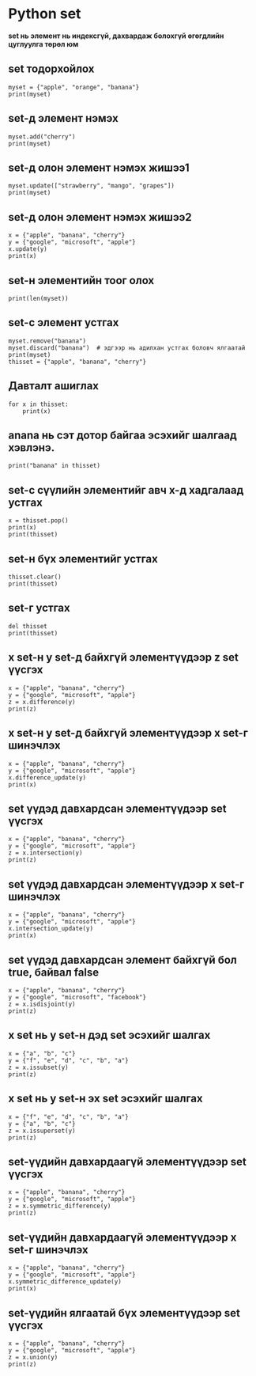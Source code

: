 # Python set
**set нь элемент нь индексгүй, дахвардаж болохгүй өгөгдлийн цуглуулга төрөл юм**

## set тодорхойлох
```
myset = {"apple", "orange", "banana"}
print(myset)
```

## set-д элемент нэмэх
```
myset.add("cherry")
print(myset)
```

## set-д олон элемент нэмэх жишээ1
```
myset.update(["strawberry", "mango", "grapes"])
print(myset)
```

## set-д олон элемент нэмэх жишээ2
```
x = {"apple", "banana", "cherry"}
y = {"google", "microsoft", "apple"}
x.update(y)
print(x)
```
## set-н элементийн тоог олох
`print(len(myset))`

## set-с элемент устгах
```
myset.remove("banana")
myset.discard("banana")  # эдгээр нь адилхан устгах боловч ялгаатай
print(myset)
thisset = {"apple", "banana", "cherry"}
```

## Давталт ашиглах
```
for x in thisset:
    print(x)
```

## anana нь сэт дотор байгаа эсэхийг шалгаад хэвлэнэ.
`print("banana" in thisset)`

## set-с сүүлийн элементийг авч х-д хадгалаад устгах
```
x = thisset.pop()
print(x)
print(thisset)
```

## set-н бүх элементийг устгах
```
thisset.clear()
print(thisset)
```

## set-г устгах
```
del thisset
print(thisset)
```

## x set-н y set-д байхгүй элементүүдээр z set үүсгэх
```
x = {"apple", "banana", "cherry"}
y = {"google", "microsoft", "apple"}
z = x.difference(y)
print(z)
```

## x set-н y set-д байхгүй элементүүдээр x set-г шинэчлэх
```
x = {"apple", "banana", "cherry"}
y = {"google", "microsoft", "apple"}
x.difference_update(y)
print(x)
```

## set үүдэд давхардсан элементүүдээр set үүсгэх
```
x = {"apple", "banana", "cherry"}
y = {"google", "microsoft", "apple"}
z = x.intersection(y)
print(z)
```

## set үүдэд давхардсан элементүүдээр х set-г шинэчлэх
```
x = {"apple", "banana", "cherry"}
y = {"google", "microsoft", "apple"}
x.intersection_update(y)
print(x)
```

## set үүдэд давхардсан элемент байхгүй бол true, байвал false
```
x = {"apple", "banana", "cherry"}
y = {"google", "microsoft", "facebook"}
z = x.isdisjoint(y)
print(z)
```

## x set нь y set-н дэд set эсэхийг шалгах
```
x = {"a", "b", "c"}
y = {"f", "e", "d", "c", "b", "a"}
z = x.issubset(y)
print(z)
```

## x set нь y set-н эх set эсэхийг шалгах
```
x = {"f", "e", "d", "c", "b", "a"}
y = {"a", "b", "c"}
z = x.issuperset(y)
print(z)
```

## set-үүдийн давхардаагүй элементүүдээр set үүсгэх
```
x = {"apple", "banana", "cherry"}
y = {"google", "microsoft", "apple"}
z = x.symmetric_difference(y)
print(z)
```

## set-үүдийн давхардаагүй элементүүдээр х set-г шинэчлэх
```
x = {"apple", "banana", "cherry"}
y = {"google", "microsoft", "apple"}
x.symmetric_difference_update(y)
print(x)
```

## set-үүдийн ялгаатай бүх элементүүдээр set үүсгэх
```
x = {"apple", "banana", "cherry"}
y = {"google", "microsoft", "apple"}
z = x.union(y)
print(z)
```
